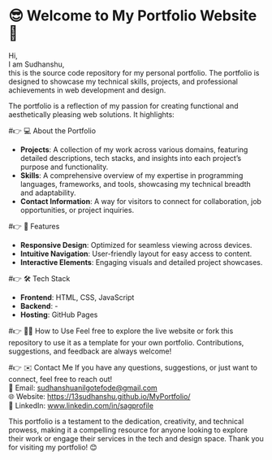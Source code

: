 # 😎 Welcome to My Portfolio Website 🌟

Hi,                                                                                                                                                                                                                  
I am Sudhanshu,                                                                                                                                                                                                 
this is the source code repository for my personal portfolio. The portfolio is designed to showcase my technical skills, projects, and professional achievements in web development and design. 
 
The portfolio is a reflection of my passion for creating functional and aesthetically pleasing web solutions. It highlights:

#👉 💻 About the Portfolio
- **Projects**: A collection of my work across various domains, featuring detailed descriptions, tech stacks, and insights into each project’s purpose and functionality.
- **Skills**: A comprehensive overview of my expertise in programming languages, frameworks, and tools, showcasing my technical breadth and adaptability.
- **Contact Information**: A way for visitors to connect for collaboration, job opportunities, or project inquiries.


#👉 🚀 Features 
- **Responsive Design**: Optimized for seamless viewing across devices.
- **Intuitive Navigation**: User-friendly layout for easy access to content.
- **Interactive Elements**: Engaging visuals and detailed project showcases.


#👉 🛠️ Tech Stack 
- **Frontend**: HTML, CSS, JavaScript
- **Backend**: -
- **Hosting**: GitHub Pages


#👉 👨‍💻 How to Use 
Feel free to explore the live website or fork this repository to use it as a template for your own portfolio. Contributions, suggestions, and feedback are always welcome!


#👉 ✉️ Contact Me 
If you have any questions, suggestions, or just want to connect, feel free to reach out!  
📧 Email: sudhanshuanilgotefode@gmail.com                                                                                                                                           
🌐 Website: https://13sudhanshu.github.io/MyPortfolio/                                                                                                                          
💼 LinkedIn: www.linkedin.com/in/sagprofile                                                                                                   


This portfolio is a testament to the dedication, creativity, and technical prowess, making it a compelling resource for anyone looking to explore their work or engage their services in the tech and design space.
Thank you for visiting my portfolio! 😊
